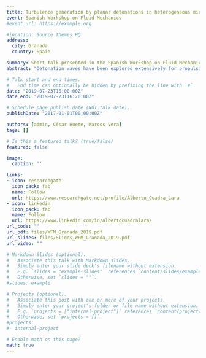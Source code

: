 ```yaml
---
title: Turbulence generation by planar detonations in heterogeneous mixtures
event: Spanish Workshop on Fluid Mechanics
#event_url: https://example.org

#location: Source Themes HQ
address:
  city: Granada
  country: Spain

summary: Short talk presented in the Spanish Workshop on Fluid Mechanics.
abstract: "Detonation waves have been explored extensively for propulsion applications (e.g., pulsed detonation engines) because of their theoretical advantage over deflagrative combustion. One of the major problems is the lack of understanding of the heat transfer characteristics and the noise generation mechanism of the system. In this work we will analyse the effect of local perturbations in the fuel mass fraction mimicking the effect of mixture heterogeneities on detonation dynamics."

# Talk start and end times.
#   End time can optionally be hidden by prefixing the line with `#`.
date: "2019-07-23T16:00:00Z"
date_end: "2019-07-23T16:20:00Z"

# Schedule page publish date (NOT talk date).
publishDate: "2017-01-01T00:00:00Z"

authors: [admin, César Huete, Marcos Vera]
tags: []

# Is this a featured talk? (true/false)
featured: false

image:
  caption: ''

links:
- icon: researchgate
  icon_pack: fab
  name: Follow
  url: https://www.researchgate.net/profile/Alberto_Cuadra_Lara
- icon: linkedin
  icon_pack: fab
  name: Follow
  url: https://www.linkedin.com/in/albertocuadralara/
url_code: ""
url_pdf: files/WFM_Granada_2019.pdf
url_slides: files/Slides_WFM_Granada_2019.pdf
url_video: ""

# Markdown Slides (optional).
#   Associate this talk with Markdown slides.
#   Simply enter your slide deck's filename without extension.
#   E.g. `slides = "example-slides"` references `content/slides/example-slides.md`.
#   Otherwise, set `slides = ""`.
#slides: example

# Projects (optional).
#   Associate this post with one or more of your projects.
#   Simply enter your project's folder or file name without extension.
#   E.g. `projects = ["internal-project"]` references `content/project/deep-learning/index.md`.
#   Otherwise, set `projects = []`.
#projects:
#- internal-project

# Enable math on this page?
math: true
---
```


